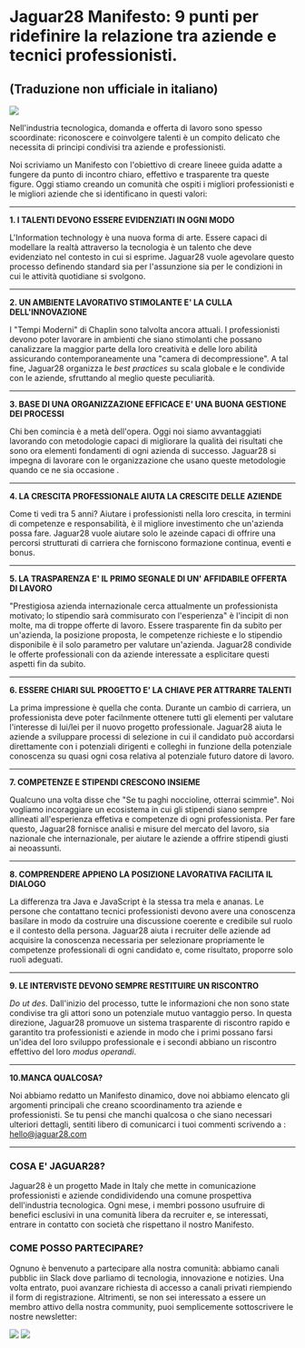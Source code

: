 # Jaguar28 Manifesto: 9 punti per ridefinire la relazione tra aziende e tecnici professionisti.
## (Traduzione non ufficiale in italiano)
![](https://cdn-images-1.medium.com/max/800/1*bqgiR018SkKeejcLGwtbGQ.png)

Nell'industria tecnologica, domanda e offerta di lavoro sono spesso scoordinate: riconoscere e coinvolgere talenti è un compito delicato che necessita di principi condivisi tra aziende e professionisti.

Noi scriviamo un Manifesto con l'obiettivo di creare lineee guida adatte a fungere da punto di incontro chiaro, effettivo e trasparente tra queste figure. Oggi stiamo creando un comunità che ospiti i migliori professionisti e le migliori aziende che si identificano in questi valori:
***
**1. I TALENTI DEVONO ESSERE EVIDENZIATI IN OGNI MODO**

L'Information technology è una nuova forma di arte. Essere capaci di modellare la realtà attraverso la tecnologia è un talento che deve evidenziato nel contesto in cui si esprime. Jaguar28 vuole agevolare questo processo definendo standard sia per l'assunzione sia per le condizioni in cui le attività quotidiane si svolgono.
***
**2. UN AMBIENTE LAVORATIVO STIMOLANTE E' LA CULLA DELL'INNOVAZIONE**

I "Tempi Moderni" di Chaplin sono talvolta ancora attuali. I professionisti devono poter lavorare in ambienti che siano stimolanti che possano canalizzare la maggior parte della loro creatività e delle loro abilità	assicurando contemporaneamente una "camera di decompressione". A tal fine, Jaguar28 organizza le _best practices_ su scala globale e le condivide con le aziende, sfruttando al meglio queste peculiarità.
***
**3. BASE DI UNA ORGANIZZAZIONE EFFICACE E' UNA BUONA GESTIONE DEI PROCESSI**

Chi ben comincia è a metà dell'opera. Oggi noi siamo avvantaggiati lavorando con metodologie capaci di migliorare la qualità dei risultati che sono ora elementi fondamenti di ogni azienda di successo. Jaguar28 si impegna di lavorare con le organizzazione che usano queste metodologie quando ce ne sia occasione .
***
**4. LA CRESCITA PROFESSIONALE AIUTA LA CRESCITE DELLE AZIENDE**

Come ti vedi tra 5 anni? Aiutare i professionisti nella loro crescita, in termini di competenze e responsabilità, è il migliore investimento che un'azienda possa fare. Jaguar28 vuole aiutare solo le azeinde capaci di offrire una percorsi strutturati di carriera che forniscono formazione continua, eventi e bonus.
***
**5. LA TRASPARENZA E' IL PRIMO SEGNALE DI UN' AFFIDABILE OFFERTA DI LAVORO**

"Prestigiosa azienda internazionale cerca attualmente un professionista motivato; lo stipendio sarà commisurato con l'esperienza" è l'incipit di non molte, ma di troppe offerte di lavoro. Essere trasparente fin da subito per un'azienda, la posizione proposta, le competenze richieste e lo stipendio disponibile è il solo parametro per valutare un'azienda. Jaguar28 condivide le offerte professionali con da aziende interessate a esplicitare questi aspetti fin da subito.
***
**6. ESSERE CHIARI SUL PROGETTO E' LA CHIAVE PER ATTRARRE TALENTI**

La prima impressione è quella che conta. Durante un cambio di carriera, un professionista deve poter facilnmente ottenere tutti gli elementi per valutare l'interesse di lui/lei per il nuovo progetto professionale. Jaguar28 aiuta le aziende a sviluppare processi di selezione in cui il candidato può accordarsi direttamente con i potenziali dirigenti e colleghi in funzione della potenziale conoscenza su quasi ogni cosa relativa al potenziale futuro datore di lavoro.
***
**7. COMPETENZE E STIPENDI CRESCONO INSIEME**

Qualcuno una volta disse che "Se tu paghi noccioline, otterrai scimmie". Noi vogliamo incoraggiare un ecosistema in cui gli stipendi siano sempre allineati all'esperienza effetiva e competenze di ogni professionista. Per fare questo, Jaguar28 fornisce analisi e misure del mercato del lavoro, sia nazionale che internazionale, per aiutare le aziende a offrire stipendi giusti ai neoassunti.
***
**8. COMPRENDERE APPIENO LA POSIZIONE LAVORATIVA FACILITA IL DIALOGO**

La differenza tra Java e JavaScript è la stessa tra mela e ananas. Le persone che contattano tecnici professionisti devono avere una conoscenza basilare in modo da costruire una discussione coerente e credibile sul ruolo e il contesto della persona. Jaguar28 aiuta i recruiter delle aziende ad acquisire la conoscenza necessaria per selezionare propriamente le competenze professionali di ogni candidato e, come risultato, proporre solo ruoli adeguati.
***
**9. LE INTERVISTE DEVONO SEMPRE RESTITUIRE UN RISCONTRO**

_Do ut des_. Dall'inizio del processo, tutte le informazioni che non sono state condivise tra gli attori sono un potenziale mutuo vantaggio perso. In questa direzione, Jaguar28 promuove un sistema trasparente di riscontro rapido e garantito tra professionisti e aziende in modo che i primi possano farsi un'idea del loro sviluppo professionale e i secondi abbiano un riscontro effettivo del loro _modus operandi_.
***
**10.MANCA QUALCOSA?**

Noi abbiamo redatto un Manifesto dinamico, dove noi abbiamo elencato gli argomenti principali che creano scoordinamento tra aziende e professionisti. Se tu pensi che manchi qualcosa o che siano necessari ulteriori dettagli, sentiti libero di comunicarci i tuoi commenti scrivendo a : hello@jaguar28.com
***
### COSA E' JAGUAR28?

Jaguar28 è un progetto Made in Italy che mette in comunicazione professionisti e aziende condidividendo una comune prospettiva dell'industria tecnologica. Ogni mese, i membri possono usufruire di benefici esclusivi in una comunità libera da recruiter e, se interessati, entrare in contatto con società che rispettano il nostro Manifesto.

### COME POSSO PARTECIPARE?

Ognuno è benvenuto a partecipare alla nostra comunità: abbiamo canali pubblic iin Slack dove parliamo di tecnologia, innovazione e notizies. Una volta entrato, puoi avanzare richiesta di accesso a canali privati riempiendo il form di registrazione. Altrimenti, se non sei interessato a essere un membro attivo della nostra community, puoi semplicemente sottoscrivere le nostre newsletter:


[![](http://d2.alternativeto.net/dist/icons/slack_59044.png?width=64&height=64&mode=crop&upscale=false)](https://goo.gl/uBOshP) [![](https://cdn.zapier.com/storage/services/5c727288d9c2f69a9eee136c5f5a0f72.64x64.png)](http://eepurl.com/cEvQPv)
